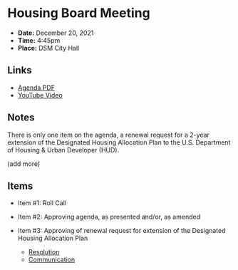 # Housing Board Meeting

- **Date:** December 20, 2021
- **Time:** 4:45pm
- **Place:** DSM City Hall

## Links

- [Agenda PDF](https://councildocs.dsm.city/agendas/mg20211220.pdf?pdf=Housing%20Agendas&t=1639702796988)
- [YouTube Video]()

## Notes

There is only one item on the agenda, a renewal request for 
a 2-year extension of the Designated Housing Allocation Plan
to the U.S. Department of Housing & Urban Developer (HUD).

(add more)

## Items

- Item #1: Roll Call

- Item #2: Approving agenda, as presented and/or, as amended

- Item #3: Approving of renewal request for extension of the Designated Housing Allocation Plan
    - [Resolution](http://www.dmgov.org/government/CityCouncil/Resolutions/20211220/mhgb1.pdf)
    - [Communication](http://www.dmgov.org/government/CityCouncil/Communications/2021/21-558.pdf)
